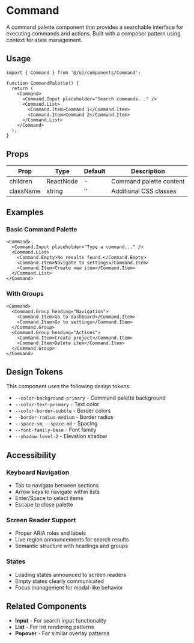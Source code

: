 # Command

A command palette component that provides a searchable interface for executing commands and actions. Built with a composer pattern using context for state management.

## Usage

```tsx
import { Command } from '@/ui/components/Command';

function CommandPalette() {
  return (
    <Command>
      <Command.Input placeholder="Search commands..." />
      <Command.List>
        <Command.Item>Command 1</Command.Item>
        <Command.Item>Command 2</Command.Item>
      </Command.List>
    </Command>
  );
}
```

## Props

| Prop      | Type   | Default | Description              |
| --------- | ------ | ------- | ------------------------ |
| children  | ReactNode | -     | Command palette content  |
| className | string | ''      | Additional CSS classes   |

## Examples

### Basic Command Palette

```tsx
<Command>
  <Command.Input placeholder="Type a command..." />
  <Command.List>
    <Command.Empty>No results found.</Command.Empty>
    <Command.Item>Navigate to settings</Command.Item>
    <Command.Item>Create new item</Command.Item>
  </Command.List>
</Command>
```

### With Groups

```tsx
<Command>
  <Command.Group heading="Navigation">
    <Command.Item>Go to dashboard</Command.Item>
    <Command.Item>Go to settings</Command.Item>
  </Command.Group>
  <Command.Group heading="Actions">
    <Command.Item>Create project</Command.Item>
    <Command.Item>Delete item</Command.Item>
  </Command.Group>
</Command>
```

## Design Tokens

This component uses the following design tokens:

- `--color-background-primary` - Command palette background
- `--color-text-primary` - Text color
- `--color-border-subtle` - Border colors
- `--border-radius-medium` - Border radius
- `--space-sm`, `--space-md` - Spacing
- `--font-family-base` - Font family
- `--shadow-level-2` - Elevation shadow

## Accessibility

### Keyboard Navigation

- Tab to navigate between sections
- Arrow keys to navigate within lists
- Enter/Space to select items
- Escape to close palette

### Screen Reader Support

- Proper ARIA roles and labels
- Live region announcements for search results
- Semantic structure with headings and groups

### States

- Loading states announced to screen readers
- Empty states clearly communicated
- Focus management for modal-like behavior

## Related Components

- **Input** - For search input functionality
- **List** - For list rendering patterns
- **Popover** - For similar overlay patterns
